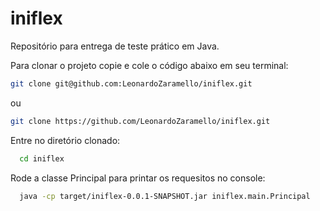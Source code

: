 # iniflex
Repositório para entrega de teste prático em Java.

Para clonar o projeto copie e cole o código abaixo em seu terminal:
```bash
git clone git@github.com:LeonardoZaramello/iniflex.git
```
ou
```bash
git clone https://github.com/LeonardoZaramello/iniflex.git
```
Entre no diretório clonado:
```bash
  cd iniflex
```
Rode a classe Principal para printar os requesitos no console:
```bash
  java -cp target/iniflex-0.0.1-SNAPSHOT.jar iniflex.main.Principal
```
